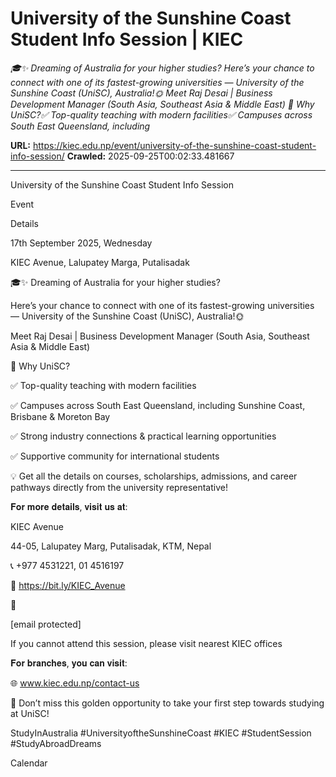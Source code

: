 # University of the Sunshine Coast Student Info Session | KIEC

*🎓✨ Dreaming of Australia for your higher studies? Here’s your chance to connect with one of its fastest-growing universities — University of the Sunshine Coast (UniSC), Australia!🌞 Meet Raj Desai | Business Development Manager (South Asia, Southeast Asia & Middle East) 🌟 Why UniSC?✅ Top-quality teaching with modern facilities✅ Campuses across South East Queensland, including*

**URL:** https://kiec.edu.np/event/university-of-the-sunshine-coast-student-info-session/
**Crawled:** 2025-09-25T00:02:33.481667

---

University of the Sunshine Coast Student Info Session

Event

Details

17th September 2025, Wednesday

KIEC Avenue, Lalupatey Marga, Putalisadak

🎓✨ Dreaming of Australia for your higher studies?

Here’s your chance to connect with one of its fastest-growing universities — University of the Sunshine Coast (UniSC), Australia!🌞

Meet Raj Desai | Business Development Manager (South Asia, Southeast Asia & Middle East)

🌟 Why UniSC?

✅ Top-quality teaching with modern facilities

✅ Campuses across South East Queensland, including Sunshine Coast, Brisbane & Moreton Bay

✅ Strong industry connections & practical learning opportunities

✅ Supportive community for international students

💡 Get all the details on courses, scholarships, admissions, and career pathways directly from the university representative!

𝐅𝐨𝐫 𝐦𝐨𝐫𝐞 𝐝𝐞𝐭𝐚𝐢𝐥𝐬, 𝐯𝐢𝐬𝐢𝐭 𝐮𝐬 𝐚𝐭:

KIEC Avenue

44-05, Lalupatey Marg, Putalisadak, KTM, Nepal

📞 +977 4531221, 01 4516197

📍 https://bit.ly/KIEC_Avenue

📩

[email protected]

If you cannot attend this session, please visit nearest KIEC offices

𝐅𝐨𝐫 𝐛𝐫𝐚𝐧𝐜𝐡𝐞𝐬, 𝐲𝐨𝐮 𝐜𝐚𝐧 𝐯𝐢𝐬𝐢𝐭:

🌐 www.kiec.edu.np/contact-us

🚀 Don’t miss this golden opportunity to take your first step towards studying at UniSC!

StudyInAustralia #UniversityoftheSunshineCoast #KIEC #StudentSession #StudyAbroadDreams

Calendar